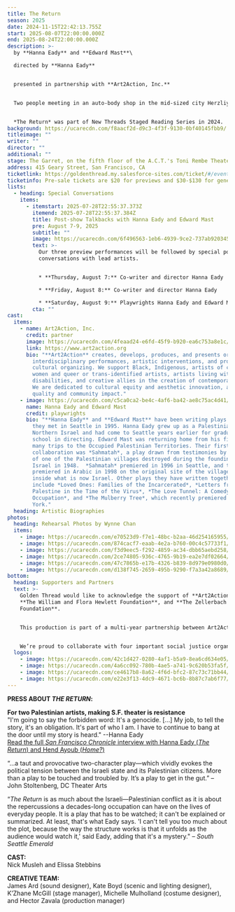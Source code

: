 ```yaml
---
title: The Return
season: 2025
date: 2024-11-15T22:42:13.755Z
start: 2025-08-07T22:00:00.000Z
end: 2025-08-24T22:00:00.000Z
description: >-
  b﻿y **Hanna Eady** and **Edward Mast**\

  d﻿irected by **Hanna Eady**


  p﻿resented in partnership with **Art2Action, Inc.**


  Two people meeting in an auto-body shop in the mid-sized city Herzliya. They might or might not have known each other in the past. One of them is Palestinian, one of them is Israeli Jewish, and by the end of the play, both of their lives will be changed forever by the realities that surround them.


  *The Return* was part of New Threads Staged Reading Series in 2024.
background: https://ucarecdn.com/f8aacf2d-d9c3-4f3f-9130-0bf40145fbb9/
titleimage: ""
writer: ""
director: ""
additional: ""
stage: The Garret, on the fifth floor of the A.C.T.'s Toni Rembe Theater
address: 415 Geary Street, San Francisco, CA
ticketlink: https://goldenthread.my.salesforce-sites.com/ticket/#/events/a0SRh000008sxo5MAA
ticketinfo: Pre-sale tickets are $20 for previews and $30-$130 for general admission.
lists:
  - heading: Special Conversations
    items:
      - itemstart: 2025-07-28T22:55:37.373Z
        itemend: 2025-07-28T22:55:37.384Z
        title: Post-show Talkbacks with Hanna Eady and Edward Mast
        pre: August 7-9, 2025
        subtitle: ""
        image: https://ucarecdn.com/6f496563-1eb6-4939-9ce2-737ab9203459/
        text: >-
          Our three preview performances will be followed by special post-show
          conversations with lead artists.


          * **Thursday, August 7:** Co-writer and director Hanna Eady

          * **Friday, August 8:** Co-writer and director Hanna Eady

          * **Saturday, August 9:** Playwrights Hanna Eady and Edward Mast
        cta: ""
cast:
  items:
    - name: Art2Action, Inc.
      credit: partner
      image: https://ucarecdn.com/4feaad24-e6fd-45f9-b920-ea6c753a8e1c/
      link: https://www.art2action.org
      bio: "**Art2Action** creates, develops, produces, and presents original theatre,
        interdisciplinary performances, artistic interventions, and progressive
        cultural organizing. We support Black, Indigenous, artists of color,
        women and queer or trans-identified artists, artists living with
        disabilities, and creative allies in the creation of contemporary work.
        We are dedicated to cultural equity and aesthetic innovation, artistic
        quality and community impact."
    - image: https://ucarecdn.com/c5ca0ca2-be4c-4af6-ba42-ae8c75ac4d41/
      name: Hanna Eady and Edward Mast
      credit: playwrights
      bio: "**Hanna Eady** and **Edward Mast** have been writing plays together since
        they met in Seattle in 1995. Hanna Eady grew up as a Palestinian in
        Northern Israel and had come to Seattle years earlier for graduate
        school in directing. Edward Mast was returning home from his first of
        many trips to the Occupied Palestinian Territories. Their first
        collaboration was *Sahmatah*, a play drawn from testimonies by residents
        of one of the Palestinian villages destroyed during the founding of
        Israel in 1948.  *Sahmatah* premiered in 1996 in Seattle, and then
        premiered in Arabic in 1998 on the original site of the village itself
        inside what is now Israel. Other plays they have written together
        include *Loved Ones: Families of the Incarcerated*, *Letters from
        Palestine in the Time of the Virus*, *The Love Tunnel: A Comedy of
        Occupation*, and *The Mulberry Tree*, which recently premiered in New
        York."
  heading: Artistic Biographies
photos:
  heading: Rehearsal Photos by Wynne Chan
  items:
    - image: https://ucarecdn.com/e70523d9-f7e1-48bc-b2aa-46d254165955/
    - image: https://ucarecdn.com/874cacf7-eaab-4e2a-b760-00c4c57733f1/
    - image: https://ucarecdn.com/f3d9eec5-f292-4859-ac34-dbb65aebd258/
    - image: https://ucarecdn.com/2ce74805-936c-4765-9b19-ea2e7df02664/
    - image: https://ucarecdn.com/47c7865b-e17b-4326-b839-8d979e0980d0/
    - image: https://ucarecdn.com/d138f745-2659-495b-9290-f7a3a42a8689/
bottom:
  heading: Supporters and Partners
  text: >-
    Golden Thread would like to acknowledge the support of **Art2Action, Inc.**,
    **The William and Flora Hewlett Foundation**, and **The Zellerbach Family
    Foundation**. 


    This production is part of a multi-year partnership between Art2Action, Inc. and Golden Thread Productions uplifting Palestinian voices and artists. We are committed to **Protecting Dissent**, supporting voices that have been historically silenced, and speaking out against genocide, apartheid, and occupation in all forms.


    We’re proud to collaborate with four important social justice organizations that are actively advocating for Palestinian liberation and justice: **[AROC: Arab Resource and Organizing Center](https://www.araborganizing.org/)**, **[Jewish Voice for Peace - Bay Area](https://jvp-bayarea.org/)**, **[MECA: Middle East Children’s Alliance](https://www.mecaforpeace.org/)**, and **[NorCal Sabeel](https://www.norcalsabeel.org/)**.
  logos:
    - image: https://ucarecdn.com/42c1d427-0280-4af1-b5a9-8ea6cd634e05/
    - image: https://ucarecdn.com/4a6cc092-780b-4ae5-a741-9c620b53fa5f/
    - image: https://ucarecdn.com/ce4617b8-8a62-4f6d-bfc2-87c73c71bb44/
    - image: https://ucarecdn.com/e22e3f13-4dc9-4671-bc6b-8b87c7ab6f77/
---
```

**PRESS ABOUT *THE RETURN*:**

**For two Palestinian artists, making S.F. theater is resistance**\
﻿"I'm going to say the forbidden word: It's a genocide. \[...] My job, to tell the story, it's an obligation. It's part of 
who I am. I have to continue to bang at the door until my story is heard." --Hanna Eady\
[R﻿ead the full *San Francisco Chronicle* interview with Hanna Eady (*The Return*) and Hend Ayoub (*Home?*)](https://www.sfchronicle.com/entertainment/article/theater-palestinian-san-francisco-20779248.php)

“…a taut and provocative two-character play—which vividly evokes the political tension between the Israeli state and its Palestinian citizens. More than a play to be touched and troubled by. It’s a play to get in the gut.” – John Stoltenberg, DC Theater Arts 

“*The Return* is as much about the Israeli—Palestinian conflict as it is about the repercussions a decades-long occupation can have on the lives of everyday people. I﻿t is a play that has to be watched; it can't be explained or summarized. At least, that's what Eady says. 'I can't tell you too much about the plot, because the way the structure works is that it unfolds as the audience would watch it,' said Eady, adding that it's a mystery." – *South Seattle Emerald*

**C﻿AST:**\
Nick Musleh and Elissa Stebbins

**C﻿REATIVE TEAM:**\
James Ard (sound designer), Kate Boyd (scenic and lighting designer), K’Zhane McGill (stage manager), Michelle Mulholland (costume designer), and Hector Zavala (production manager)